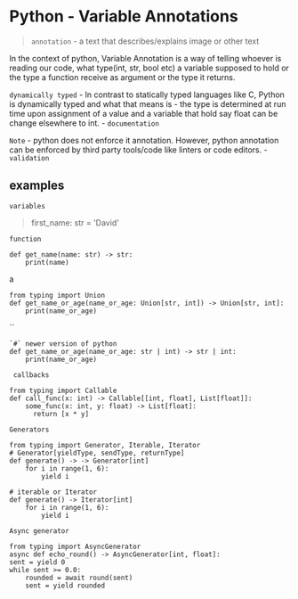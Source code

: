# Python - Variable Annotations

> `annotation` - a text that describes/explains image or other text

In the context of python, Variable Annotation is a way of telling whoever is reading our code, what type(int, str, bool etc) a variable supposed to hold or the type a function receive as argument or the type it returns.

`dynamically typed` - In contrast to statically typed languages like C, Python is dynamically typed and what that means is - the type is determined at run time upon assignment of a value and a variable that hold say float can be change elsewhere to int. - `documentation`

`Note` - python does not enforce it annotation. However, python annotation can be enforced by third party tools/code like linters or code editors. - `validation`

## examples
`variables`
> first_name: str = 'David'

`function`

    def get_name(name: str) -> str:
        print(name)

a

    from typing import Union
    def get_name_or_age(name_or_age: Union[str, int]) -> Union[str, int]:
        print(name_or_age)

``

    `#` newer version of python
    def get_name_or_age(name_or_age: str | int) -> str | int:
        print(name_or_age)


` callbacks`

    from typing import Callable
    def call_func(x: int) -> Callable[[int, float], List[float]]:
        some_func(x: int, y: float) -> List[float]:
          return [x * y]

` Generators `

    from typing import Generator, Iterable, Iterator
    # Generator[yieldType, sendType, returnType]
    def generate() -> -> Generator[int]
        for i in range(1, 6):
            yield i
    
    # iterable or Iterator
    def generate() -> Iterator[int]
        for i in range(1, 6):
            yield i

` Async generator `

    from typing import AsyncGenerator
    async def echo_round() -> AsyncGenerator[int, float]:
    sent = yield 0
    while sent >= 0.0:
        rounded = await round(sent)
        sent = yield rounded